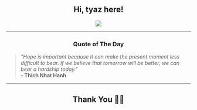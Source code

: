 <h2 align="center"> Hi, tyaz here!</h2>

<p align="center">
<a href="https://github.com/tyazx" alt="github streak"><img src="https://dvst-streak.herokuapp.com/?user=tyazx&theme=tokyonight&fire=DD472C"></a>
</p>

<hr>
<h3 align="center">Quote of The Day</h3>
<p align="center">
<blockquote>
<i>"Hope is important because it can make the present moment less difficult to bear. If we believe that tomorrow will be better, we can bear a hardship today."</i>
<br>
<b>- Thich Nhat Hanh</b>
</blockquote>
</p>


<hr>
<h2 align="center">Thank You 🙏🏼</h2>
